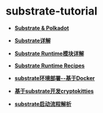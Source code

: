 # substrate-tutorial

- **[Substrate & Polkadot](https://www.sher.vip/article/27)**

- **[Substrate详解](https://www.sher.vip/article/19)**
- **[Substrate Runtime模块详解](https://www.sher.vip/article/25)**
- **[Substrate Runtime Recipes](https://www.sher.vip/article/26)**
- **[substrate环境部署--基于Docker](https://www.sher.vip/article/23)**
- **[基于substrate开发cryptokitties](https://www.sher.vip/article/28)**
- **[substrate启动流程解析](substrate_start_flow.png)**

